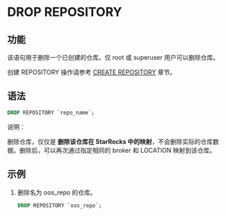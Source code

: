 # DROP REPOSITORY

## 功能

该语句用于删除一个已创建的仓库。仅 root 或 superuser 用户可以删除仓库。

创建 REPOSITORY 操作请参考 [CREATE REPOSITORY](../data-definition/CREATE%20REPOSITORY.md) 章节。

## 语法

```sql
DROP REPOSITORY `repo_name`;
```

说明：

删除仓库，仅仅是 **删除该仓库在 StarRocks 中的映射**，不会删除实际的仓库数据。删除后，可以再次通过指定相同的 broker 和 LOCATION 映射到该仓库。

## 示例

1. 删除名为 oos_repo 的仓库。

    ```sql
    DROP REPOSITORY `oos_repo`;
    ```
